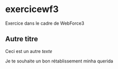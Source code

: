 # exercicewf3
Exercice dans le cadre de WebForce3

## Autre titre
Ceci est un autre *texte*

Je te souhaite un bon rétablissement minha querida